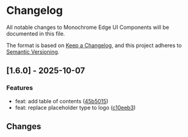 # Changelog

All notable changes to Monochrome Edge UI Components will be documented in this file.

The format is based on [Keep a Changelog](https://keepachangelog.com/en/1.0.0/),
and this project adheres to [Semantic Versioning](https://semver.org/spec/v2.0.0.html).

## [1.6.0] - 2025-10-07

### Features

- feat: add table of contents ([45b5015](../../commit/45b50158120b8ddb93cfec083841b22a06393c79))
- feat: replace placeholder type to logo ([c10eeb3](../../commit/c10eeb31972949eea3a2fcb5ea27eec7bd715419))

## Changes

